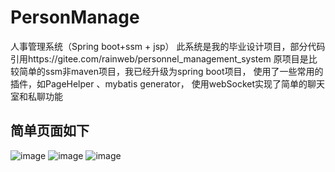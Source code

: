 # PersonManage
人事管理系统（Spring boot+ssm + jsp）
此系统是我的毕业设计项目，部分代码引用https://gitee.com/rainweb/personnel_management_system
原项目是比较简单的ssm非maven项目，我已经升级为spring boot项目，
使用了一些常用的插件，如PageHelper 、mybatis generator，
使用webSocket实现了简单的聊天室和私聊功能
## 简单页面如下
![image](http://github.com/GuoMinJim/PersonManage/raw/master/images/login1.jpg)
![image](http://github.com/GuoMinJim/PersonManage/raw/master/images/index1.png)
![image](http://github.com/GuoMinJim/PersonManage/raw/master/images/table1.jpg)